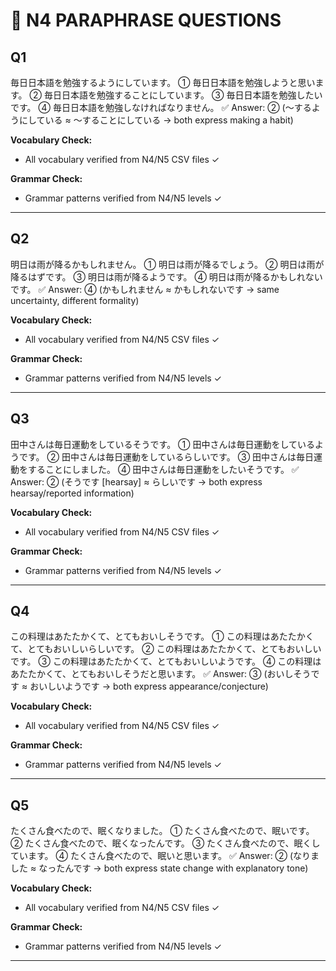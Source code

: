 # 📝 N4 PARAPHRASE QUESTIONS

## Q1
毎日日本語を勉強するようにしています。
① 毎日日本語を勉強しようと思います。
② 毎日日本語を勉強することにしています。
③ 毎日日本語を勉強したいです。
④ 毎日日本語を勉強しなければなりません。
✅ Answer: ② (～するようにしている ≈ ～することにしている → both express making a habit)

**Vocabulary Check:**
- All vocabulary verified from N4/N5 CSV files ✓

**Grammar Check:**
- Grammar patterns verified from N4/N5 levels ✓

---

## Q2
明日は雨が降るかもしれません。
① 明日は雨が降るでしょう。
② 明日は雨が降るはずです。
③ 明日は雨が降るようです。
④ 明日は雨が降るかもしれないです。
✅ Answer: ④ (かもしれません ≈ かもしれないです → same uncertainty, different formality)

**Vocabulary Check:**
- All vocabulary verified from N4/N5 CSV files ✓

**Grammar Check:**
- Grammar patterns verified from N4/N5 levels ✓

---

## Q3
田中さんは毎日運動をしているそうです。
① 田中さんは毎日運動をしているようです。
② 田中さんは毎日運動をしているらしいです。
③ 田中さんは毎日運動をすることにしました。
④ 田中さんは毎日運動をしたいそうです。
✅ Answer: ② (そうです [hearsay] ≈ らしいです → both express hearsay/reported information)

**Vocabulary Check:**
- All vocabulary verified from N4/N5 CSV files ✓

**Grammar Check:**
- Grammar patterns verified from N4/N5 levels ✓

---

## Q4
この料理はあたたかくて、とてもおいしそうです。
① この料理はあたたかくて、とてもおいしいらしいです。
② この料理はあたたかくて、とてもおいしいです。
③ この料理はあたたかくて、とてもおいしいようです。
④ この料理はあたたかくて、とてもおいしそうだと思います。
✅ Answer: ③ (おいしそうです ≈ おいしいようです → both express appearance/conjecture)

**Vocabulary Check:**
- All vocabulary verified from N4/N5 CSV files ✓

**Grammar Check:**
- Grammar patterns verified from N4/N5 levels ✓

---

## Q5
たくさん食べたので、眠くなりました。
① たくさん食べたので、眠いです。
② たくさん食べたので、眠くなったんです。
③ たくさん食べたので、眠くしています。
④ たくさん食べたので、眠いと思います。
✅ Answer: ② (なりました ≈ なったんです → both express state change with explanatory tone)

**Vocabulary Check:**
- All vocabulary verified from N4/N5 CSV files ✓

**Grammar Check:**
- Grammar patterns verified from N4/N5 levels ✓

---

